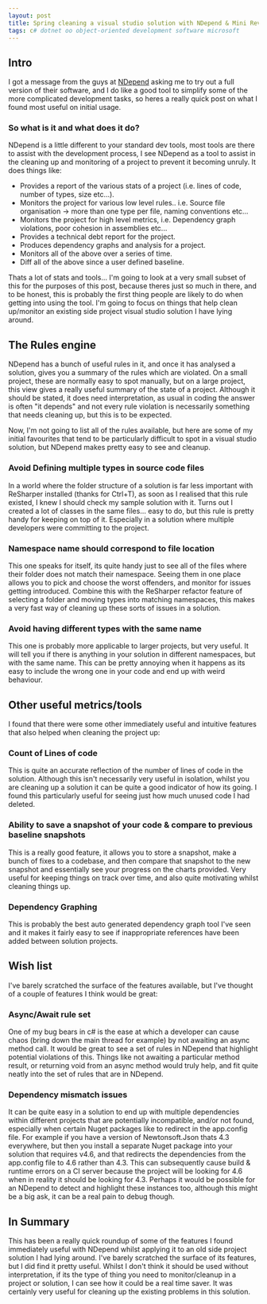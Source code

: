```yaml
---
layout: post
title: Spring cleaning a visual studio solution with NDepend & Mini Review
tags: c# dotnet oo object-oriented development software microsoft
---
```


## Intro
I got a message from the guys at [NDepend](https://www.ndepend.com/) asking me to try out a full version of their software, and I do like a good tool to simplify some of the more complicated development tasks, so heres a really quick post on what I found most useful on initial usage.

### So what is it and what does it do?
NDepend is a little different to your standard dev tools, most tools are there to assist with the development process, I see NDepend as a tool to assist in the cleaning up and monitoring of a project to prevent it becoming unruly. It does things like: 

 - Provides a report of the various stats of a project (i.e. lines of code, number of types, size etc...).
 - Monitors the project for various low level rules.. i.e. Source file organisation -> more than one type per file, naming conventions etc...
 - Monitors the project for high level metrics, i.e. Dependency graph violations, poor cohesion in assemblies etc...
 - Provides a technical debt report for the project.
 - Produces dependency graphs and analysis for a project.
 - Monitors all of the above over a series of time.
 - Diff all of the above since a user defined baseline.
 
Thats a lot of stats and tools... I'm going to look at a very small subset of this for the purposes of this post, because theres just so much in there, and to be honest, this is probably the first thing people are likely to do when getting into using the tool. I'm going to focus on things that help clean up/monitor an existing side project visual studio solution I have lying around.

## The Rules engine
NDepend has a bunch of useful rules in it, and once it has analysed a solution, gives you a summary of the rules which are violated. On a small project, these are normally easy to spot manually, but on a large project, this view gives a really useful summary of the state of a project. Although it should be stated, it does need interpretation, as usual in coding the answer is often "it depends" and not every rule violation is necessarily something that needs cleaning up, but this is to be expected.

Now, I'm not going to list all of the rules available, but here are some of my initial favourites that tend to be particularly difficult to spot in a visual studio solution, but NDepend makes pretty easy to see and cleanup.

### Avoid Defining multiple types in source code files
In a world where the folder structure of a solution is far less important with ReSharper installed (thanks for Ctrl+T), as soon as I realised that this rule existed, I knew I should check my sample solution with it. Turns out I created a lot of classes in the same files... easy to do, but this rule is pretty handy for keeping on top of it. Especially in a solution where multiple developers were committing to the project. 

### Namespace name should correspond to file location
This one speaks for itself, its quite handy just to see all of the files where their folder does not match their namespace. Seeing them in one place allows you to pick and choose the worst offenders, and monitor for issues getting introduced. Combine this with the ReSharper refactor feature of selecting a folder and moving types into matching namespaces, this makes a very fast way of cleaning up these sorts of issues in a solution.

### Avoid having different types with the same name
This one is probably more applicable to larger projects, but very useful. It will tell you if there is anything in your solution in different namespaces, but with the same name. This can be pretty annoying when it happens as its easy to include the wrong one in your code and end up with weird behaviour.

## Other useful metrics/tools
I found that there were some other immediately useful and intuitive features that also helped when cleaning the project up:

### Count of Lines of code
This is quite an accurate reflection of the number of lines of code in the solution. Although this isn't necessarily very useful in isolation, whilst you are cleaning up a solution it can be quite a good indicator of how its going. I found this particularly useful for seeing just how much unused code I had deleted.

### Ability to save a snapshot of your code & compare to previous baseline snapshots
This is a really good feature, it allows you to store a snapshot, make a bunch of fixes to a codebase, and then compare that snapshot to the new snapshot and essentially see your progress on the charts provided. Very useful for keeping things on track over time, and also quite motivating whilst cleaning things up.

### Dependency Graphing
This is probably the best auto generated dependency graph tool I've seen and it makes it fairly easy to see if inappropriate references have been added between solution projects. 

## Wish list
I've barely scratched the surface of the features available, but I've thought of a couple of features I think would be great:

### Async/Await rule set
One of my bug bears in c# is the ease at which a developer can cause chaos (bring down the main thread for example) by not awaiting an async method call. It would be great to see a set of rules in NDepend that highlight potential violations of this. Things like not awaiting a particular method result, or returning void from an async method would truly help, and fit quite neatly into the set of rules that are in NDepend.

### Dependency mismatch issues
It can be quite easy in a solution to end up with multiple dependencies within different projects that are potentially incompatible, and/or not found, especially when certain Nuget packages like to redirect in the app.config file. For example if you have a version of Newtonsoft.Json thats 4.3 everywhere, but then you install a separate Nuget package into your solution that requires v4.6, and that redirects the dependencies from the app.config file to 4.6 rather than 4.3. This can subsequently cause build & runtime errors on a CI server because the project will be looking for 4.6 when in reality it should be looking for 4.3. Perhaps it would be possible for an NDepend to detect and highlight these instances too, although this might be a big ask, it can be a real pain to debug though.

## In Summary
This has been a really quick roundup of some of the features I found immediately useful with NDepend whilst applying it to an old side project solution I had lying around. I've barely scratched the surface of its features, but I did find it pretty useful. Whilst I don't think it should be used without interpretation, if its the type of thing you need to monitor/cleanup in a project or solution, I can see how it could be a real time saver. It was certainly very useful for cleaning up the existing problems in this solution.


